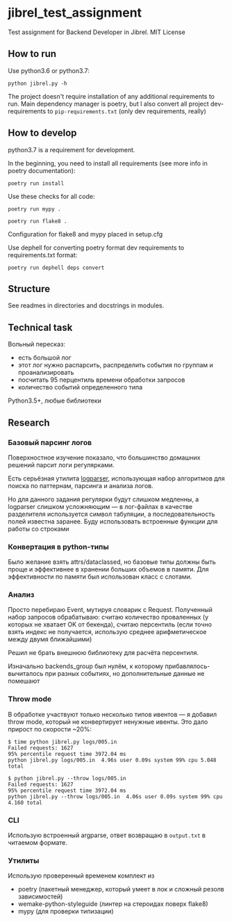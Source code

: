 # jibrel_test_assignment

Test assignment for Backend Developer in Jibrel. MIT License

## How to run
Use python3.6 or python3.7:

`python jibrel.py -h`

The project doesn't require installation of any additional requirements to run.
Main dependency manager is poetry, but I also convert all project 
dev-requirements to `pip-requirements.txt` (only dev requirements, really)

## How to develop
python3.7 is a requirement for development.

In the beginning, you need to install all requirements 
(see more info in poetry documentation):

`poetry run install`

Use these checks for all code:

`poetry run mypy .`

`poetry run flake8 .`

Configuration for flake8 and mypy placed in setup.cfg

Use dephell for converting poetry format dev requirements to requirements.txt format:

`poetry run dephell deps convert`

## Structure
See readmes in directories and docstrings in modules. 

## Technical task

Вольный пересказ:
 - есть большой лог
 - этот лог нужно распарсить, распределить события по группам и 
 проанализировать
 - посчитать 95 перцентиль времени обработки запросов
 - количество событий определенного типа

Python3.5+, любые библиотеки

## Research

### Базовый парсинг логов
Поверхностное изучение показало, что большинство домашних решений парсит
 логи регулярками.

Есть серьёзная утилита [logparser](https://logparser.readthedocs.io/en/latest/), 
использующая набор алгоритмов для поиска по паттернам, парсинга и анализа логов.

Но для данного задания регулярки будут слишком медленны, а logparser слишком усложняющим —
в лог-файлах в качестве разделителя используется символ табуляции, а последовательность
полей известна заранее. Буду использовать встроенные функции для работы со строками

### Конвертация в python-типы
Было желание взять attrs/dataclassed, но базовые типы должны быть проще и эффективнее
в хранении больших объемов в памяти. Для эффективности по памяти был использован класс 
с слотами.

### Анализ
Просто перебираю Event, мутируя словарик с Request. Полученный набор запросов обрабатываю: 
считаю количество проваленных (у которых не хватает OK от бекенда), считаю персентиль 
(если точно взять индекс не получается, использую среднее арифметическое между двумя ближайшими)

Решил не брать внешнюю библиотеку для расчёта персентиля. 

Изначально backends_group был нулём, к которому прибавлялось-вычиталось при разных событиях, 
но дополнительные данные не помешают

### Throw mode
В обработке участвуют только несколько типов ивентов — я добавил throw mode, который не 
конвертирует ненужные ивенты. Это дало прирост по скорости ~20%:

```
$ time python jibrel.py logs/005.in  
Failed requests: 1627
95% percentile request time 3972.04 ms
python jibrel.py logs/005.in  4.96s user 0.09s system 99% cpu 5.048 total

$ python jibrel.py --throw logs/005.in
Failed requests: 1627
95% percentile request time 3972.04 ms
python jibrel.py --throw logs/005.in  4.06s user 0.09s system 99% cpu 4.160 total
```

### CLI 
Использую встроенный argparse, ответ возвращаю в `output.txt` в читаемом формате.

### Утилиты
Использую проверенный временем комплект из 
 - poetry (пакетный менеджер, который умеет в лок и сложный резолв зависимостей)
 - wemake-python-styleguide (линтер на стероидах поверх flake8)
 - mypy (для проверки типизации)
 
